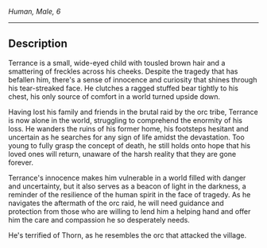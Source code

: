 _Human, Male, 6_

---

## Description

Terrance is a small, wide-eyed child with tousled brown hair and a smattering of freckles across his cheeks. Despite the tragedy that has befallen him, there's a sense of innocence and curiosity that shines through his tear-streaked face. He clutches a ragged stuffed bear tightly to his chest, his only source of comfort in a world turned upside down.

Having lost his family and friends in the brutal raid by the orc tribe, Terrance is now alone in the world, struggling to comprehend the enormity of his loss. He wanders the ruins of his former home, his footsteps hesitant and uncertain as he searches for any sign of life amidst the devastation. Too young to fully grasp the concept of death, he still holds onto hope that his loved ones will return, unaware of the harsh reality that they are gone forever.

Terrance's innocence makes him vulnerable in a world filled with danger and uncertainty, but it also serves as a beacon of light in the darkness, a reminder of the resilience of the human spirit in the face of tragedy. As he navigates the aftermath of the orc raid, he will need guidance and protection from those who are willing to lend him a helping hand and offer him the care and compassion he so desperately needs.

He's terrified of Thorn, as he resembles the orc that attacked the village. 
